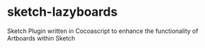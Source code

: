 # sketch-lazyboards
Sketch Plugin written in Cocoascript to enhance the functionality of Artboards within Sketch
